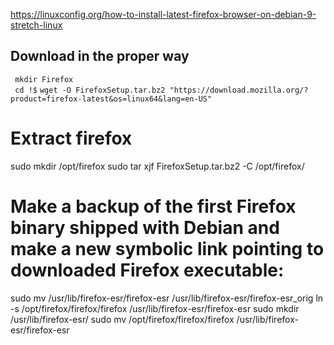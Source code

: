 https://linuxconfig.org/how-to-install-latest-firefox-browser-on-debian-9-stretch-linux


## Download in the proper way
``` mkdir Firefox```   
``` cd !$``` 
``` wget -O FirefoxSetup.tar.bz2 "https://download.mozilla.org/?product=firefox-latest&os=linux64&lang=en-US" ```   

# Extract firefox
sudo mkdir /opt/firefox
sudo tar xjf FirefoxSetup.tar.bz2 -C /opt/firefox/

# Make a backup of the first Firefox binary shipped with Debian and make a new symbolic link pointing to downloaded Firefox executable:
sudo mv /usr/lib/firefox-esr/firefox-esr /usr/lib/firefox-esr/firefox-esr_orig
ln -s /opt/firefox/firefox/firefox /usr/lib/firefox-esr/firefox-esr
sudo mkdir /usr/lib/firefox-esr/
sudo mv /opt/firefox/firefox/firefox /usr/lib/firefox-esr/firefox-esr
